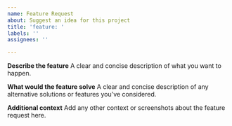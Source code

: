 ```yaml
---
name: Feature Request
about: Suggest an idea for this project
title: 'feature: '
labels: ''
assignees: ''

---
```


**Describe the feature**
A clear and concise description of what you want to happen.

**What would the feature solve**
A clear and concise description of any alternative solutions or features you've considered.

**Additional context**
Add any other context or screenshots about the feature request here.
